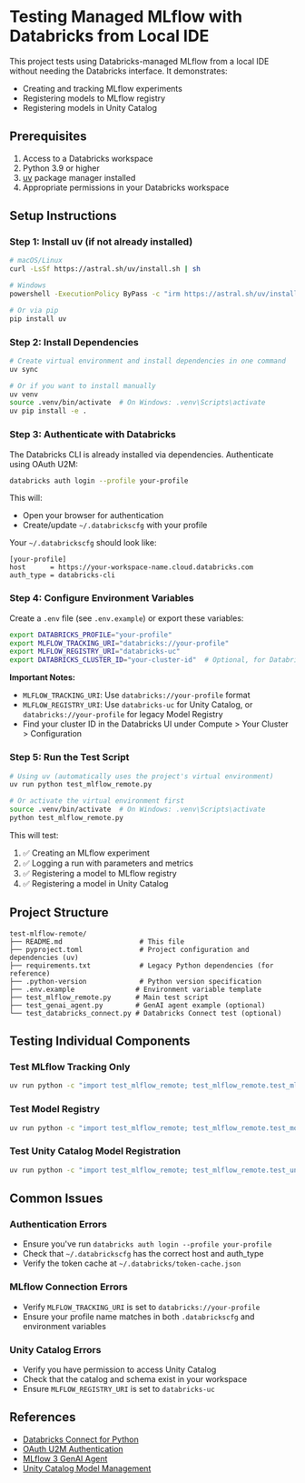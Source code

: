 # Testing Managed MLflow with Databricks from Local IDE

This project tests using Databricks-managed MLflow from a local IDE without needing the Databricks interface. It demonstrates:
- Creating and tracking MLflow experiments
- Registering models to MLflow registry
- Registering models in Unity Catalog

## Prerequisites

1. Access to a Databricks workspace
2. Python 3.9 or higher
3. [uv](https://docs.astral.sh/uv/) package manager installed
4. Appropriate permissions in your Databricks workspace

## Setup Instructions

### Step 1: Install uv (if not already installed)

```bash
# macOS/Linux
curl -LsSf https://astral.sh/uv/install.sh | sh

# Windows
powershell -ExecutionPolicy ByPass -c "irm https://astral.sh/uv/install.ps1 | iex"

# Or via pip
pip install uv
```

### Step 2: Install Dependencies

```bash
# Create virtual environment and install dependencies in one command
uv sync

# Or if you want to install manually
uv venv
source .venv/bin/activate  # On Windows: .venv\Scripts\activate
uv pip install -e .
```

### Step 3: Authenticate with Databricks

The Databricks CLI is already installed via dependencies. Authenticate using OAuth U2M:

```bash
databricks auth login --profile your-profile
```

This will:
- Open your browser for authentication
- Create/update `~/.databrickscfg` with your profile

Your `~/.databrickscfg` should look like:
```
[your-profile]
host      = https://your-workspace-name.cloud.databricks.com
auth_type = databricks-cli
```

### Step 4: Configure Environment Variables

Create a `.env` file (see `.env.example`) or export these variables:

```bash
export DATABRICKS_PROFILE="your-profile"
export MLFLOW_TRACKING_URI="databricks://your-profile"
export MLFLOW_REGISTRY_URI="databricks-uc"
export DATABRICKS_CLUSTER_ID="your-cluster-id"  # Optional, for Databricks Connect
```

**Important Notes:**
- `MLFLOW_TRACKING_URI`: Use `databricks://your-profile` format
- `MLFLOW_REGISTRY_URI`: Use `databricks-uc` for Unity Catalog, or `databricks://your-profile` for legacy Model Registry
- Find your cluster ID in the Databricks UI under Compute > Your Cluster > Configuration

### Step 5: Run the Test Script

```bash
# Using uv (automatically uses the project's virtual environment)
uv run python test_mlflow_remote.py

# Or activate the virtual environment first
source .venv/bin/activate  # On Windows: .venv\Scripts\activate
python test_mlflow_remote.py
```

This will test:
1. ✅ Creating an MLflow experiment
2. ✅ Logging a run with parameters and metrics
3. ✅ Registering a model to MLflow registry
4. ✅ Registering a model in Unity Catalog

## Project Structure

```
test-mlflow-remote/
├── README.md                   # This file
├── pyproject.toml              # Project configuration and dependencies (uv)
├── requirements.txt            # Legacy Python dependencies (for reference)
├── .python-version             # Python version specification
├── .env.example               # Environment variable template
├── test_mlflow_remote.py      # Main test script
├── test_genai_agent.py        # GenAI agent example (optional)
└── test_databricks_connect.py # Databricks Connect test (optional)
```

## Testing Individual Components

### Test MLflow Tracking Only
```bash
uv run python -c "import test_mlflow_remote; test_mlflow_remote.test_mlflow_tracking()"
```

### Test Model Registry
```bash
uv run python -c "import test_mlflow_remote; test_mlflow_remote.test_model_registry()"
```

### Test Unity Catalog Model Registration
```bash
uv run python -c "import test_mlflow_remote; test_mlflow_remote.test_unity_catalog_model()"
```

## Common Issues

### Authentication Errors
- Ensure you've run `databricks auth login --profile your-profile`
- Check that `~/.databrickscfg` has the correct host and auth_type
- Verify the token cache at `~/.databricks/token-cache.json`

### MLflow Connection Errors
- Verify `MLFLOW_TRACKING_URI` is set to `databricks://your-profile`
- Ensure your profile name matches in both `.databrickscfg` and environment variables

### Unity Catalog Errors
- Verify you have permission to access Unity Catalog
- Check that the catalog and schema exist in your workspace
- Ensure `MLFLOW_REGISTRY_URI` is set to `databricks-uc`

## References

- [Databricks Connect for Python](https://docs.databricks.com/aws/en/dev-tools/databricks-connect/python/)
- [OAuth U2M Authentication](https://docs.databricks.com/aws/en/dev-tools/auth/oauth-u2m)
- [MLflow 3 GenAI Agent](https://mlflow.org/docs/latest/genai/mlflow-3/genai-agent/)
- [Unity Catalog Model Management](https://docs.databricks.com/aws/en/machine-learning/manage-model-lifecycle/)

